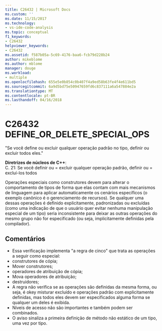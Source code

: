 ```yaml
---
title: C26432 | Microsoft Docs
ms.custom: ''
ms.date: 11/15/2017
ms.technology:
- vs-ide-code-analysis
ms.topic: conceptual
f1_keywords:
- C26432
helpviewer_keywords:
- C26432
ms.assetid: f587b05a-5c69-4176-baa6-fcb79d228b24
author: mikeblome
ms.author: mblome
manager: douge
ms.workload:
- multiple
ms.openlocfilehash: 655e5e0b854c0b407f4a9ed58b63fe4f4e611bd5
ms.sourcegitcommit: 6a9d5bd75e50947659fd6c837111a6a547884e2a
ms.translationtype: MT
ms.contentlocale: pt-BR
ms.lasthandoff: 04/16/2018
---
```

# <a name="c26432-defineordeletespecialops"></a>C26432 DEFINE_OR_DELETE_SPECIAL_OPS
"Se você define ou excluir qualquer operação padrão no tipo, definir ou excluir todos eles."

**Diretrizes de núcleos de C++**:   
C. 21: Se você definir ou = excluir qualquer operação padrão, definir ou = excluí-los todos

Operações especiais como construtores devem para alterar o comportamento de tipos de forma que elas contam com mais mecanismos de linguagem para aplicar automaticamente os cenários específicos (o exemplo canônico é o gerenciamento de recursos). Se qualquer uma dessas operações é definido explicitamente, padronizadas ou excluídas (como uma indicação de que o usuário quer evitar nenhuma manipulação especial de um tipo) seria inconsistente para deixar as outras operações do mesmo grupo não for especificado (ou seja, implicitamente definidas pela compilador). 

## <a name="remarks"></a>Comentários    
 -  Essa verificação implementa "a regra de cinco" que trata as operações a seguir como especial:
-  construtores de cópia;
-  Mover construtores;
-  operadores de atribuição de cópia;
-  Mova operadores de atribuição;
-  destruidores;
-  A regra não verifica se as operações são definidas da mesma forma, ou seja, é okey misturar excluído e operações padrão com explicitamente definidas, mas todos eles devem ser especificados alguma forma se qualquer um deles é exibida.
-  Níveis de acesso não são importantes e também podem ser combinados.
-  O aviso sinaliza a primeira definição de método não estático de um tipo, uma vez por tipo.

